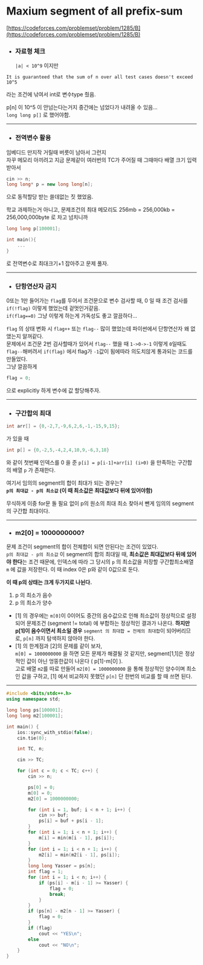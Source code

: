 # Maxium segment of all prefix-sum

[https://codeforces.com/problemset/problem/1285/B](https://codeforces.com/problemset/problem/1285/B)

- ### 자료형 체크
  `|a| < 10^9` 이지만

```
It is guaranteed that the sum of n over all test cases doesn't exceed 10^5
```

라는 조건에 낚여서 int로 변수type 줬음.

p[n] 이 10^5 이 안넘는다는거지 중간에는 넘었다가 내려올 수 있음...  
`long long p[]` 로 했어야함.

---

- ### 전역변수 활용

임베디드 만지작 거릴때 버릇이 남아서 그런지  
자꾸 메모리 아끼려고 지금 문제같이 여러번의 TC가 주어질 때 그때마다 배열 크기 입력받아서

```cpp
cin >> n;
long long* p = new long long[n];
```

으로 동적할당 받는 쓸데없는 짓 했었음.

학교 과제하는거 아니고, 문제조건의 최대 메모리도 256mb = 256,000kb = 256,000,000byte 로 차고 넘치니까

```cpp
long long p[100001];

int main(){
    ...
}
```

로 전역변수로 최대크기+1 잡아주고 문제 풀자.

---

- ### 단항연산자 금지

0또는 1만 들어가는 `flag`를 두어서 조건문으로 변수 검사할 때, 0 일 때 조건 검사를 `if(!flag)` 이렇게 했었는데 겉멋인거같음.  
`if(flag==0)` 그냥 이렇게 하는게 가독성도 좋고 깔끔하다...

`flag` 의 상태 변화 시 `flag++` 또는 `flag--` 많이 했었는데 파이썬에서 단항연산자 왜 없앴는지 알꺼같다.  
문제에서 조건문 2번 검사할때가 있어서 `flag--` 했을 때 `1->0->-1` 이렇게 `0`일때도 `flag--`해버려서 `if(flag)` 에서 flag가 `-1`값이 됨에따라 의도치않게 통과되는 코드를 만들었다.  
그냥 깔끔하게

```cpp
flag = 0;
```

으로 explicitly 하게 변수에 값 할당해주자.

---

- ### 구간합의 최대

```cpp
int arr[] = {0,-2,7,-9,6,2,6,-1,-15,9,15};
```

가 있을 때

```cpp
int p[] = {0,-2,5,-4,2,4,10,9,-6,3,18}
```

와 같이 첫번째 인덱스를 0 을 준 `p[i] = p[i-1]+arr[i] (i>0)` 을 만족하는 구간합의 배열 `p` 가 존재한다.

여기서 임의의 segment의 합이 최대가 되는 경우는?  
**`p의 최대값 - p의 최소값` (이 때 최소값은 최대값보다 뒤에 있어야함)**

무식하게 이중 for문 돌 필요 없이 p의 원소의 최대 최소 찾아서 뺀게 임의의 segment의 구간합 최대이다.

---

- ### m2[0] = 1000000000?

문제 조건이 segment의 합이 전체합이 되면 안된다는 조건이 있었다.  
`p의 최대값 - p의 최소값` 이 segment의 합의 최대일 때, **최소값은 최대값보다 뒤에 있어야 한다**는 조건 때문에, 인덱스에 따라 그 당시의 `p` 의 최소값을 저장할 구간합최소배열 `m` 에 값을 저장한다. 이 때 index 0은 p와 같이 0값으로 둔다.

**이 때 p의 상태는 크게 두가지로 나뉜다.**

1. p 의 최소가 음수
2. p 의 최소가 양수

- [1] 의 경우에는 `m[0]`이 0이어도 중간의 음수값으로 인해 최소값이 정상적으로 설정되어 문제조건 (segment != total) 에 부합하는 정상적인 결과가 나온다. **하지만 p[1]이 음수이면서 최소일 경우** `segment 의 최대합 = 전체의 최대합`이 되어버리므로, `p[n]` 까지 탐색하지 않아야 한다.
- [1] 의 한계점과 [2]의 문제를 같이 보자,  
  `m[0] = 1000000000` 을 하면 모든 문제가 해결될 것 같지만, segment[1,1]은 정상적인 값이 아닌 엉뚱한값이 나온다 ( p[1]-m[0] ).  
  고로 배열 `m2`를 따로 만들어 `m2[0] = 1000000000` 을 통해 정상적인 양수이며 최소인 값을 구하고, [1] 에서 비교하지 못했던 `p[n]` 단 한번의 비교를 할 때 쓰면 된다.

---

```cpp
#include <bits/stdc++.h>
using namespace std;

long long ps[100001];
long long m2[100001];

int main() {
    ios::sync_with_stdio(false);
    cin.tie(0);

    int TC, n;

    cin >> TC;

    for (int c = 0; c < TC; c++) {
        cin >> n;

        ps[0] = 0;
        m[0] = 0;
        m2[0] = 1000000000;

        for (int i = 1, buf; i < n + 1; i++) {
            cin >> buf;
            ps[i] = buf + ps[i - 1];
        }
        for (int i = 1; i < n + 1; i++) {
            m[i] = min(m[i - 1], ps[i]);
        }
        for (int i = 1; i < n + 1; i++) {
            m2[i] = min(m2[i - 1], ps[i]);
        }
        long long Yasser = ps[n];
        int flag = 1;
        for (int i = 1; i < n; i++) {
            if (ps[i] - m[i - 1] >= Yasser) {
                flag = 0;
                break;
            }
        }
        if (ps[n] - m2[n - 1] >= Yasser) {
            flag = 0;
        }
        if (flag)
            cout << "YES\n";
        else
            cout << "NO\n";
    }
}
```
